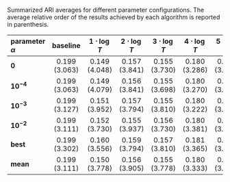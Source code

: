 Summarized ARI averages for different parameter configurations. The average relative order of the results achieved by each algorithm is reported in parenthesis.

| **parameter $\alpha$**   | **baseline**  | **$1\cdot \log{T}$** | **$2\cdot \log{T}$** | **$3\cdot \log{T}$** | **$4\cdot \log{T}$** | **$5\cdot \log{T}$** |
|:--------------|:-------------:|:-----------------------------:|:-----------------------------:|:-----------------------------:|:-----------------------------:|:-----------------------------:|
| **$0$**       | 0.199 (3.063) | 0.149 (4.048)                 | 0.157 (3.841)                 | 0.155 (3.730)                 | 0.180 (3.286)                 | 0.188 (3.032)                 |
| **$10^{-4}$** | 0.199 (3.063) | 0.149 (4.079)                 | 0.156 (3.841)                 | 0.155 (3.698)                 | 0.180 (3.270)                 | 0.188 (3.048)                 |
| **$10^{-3}$** | 0.199 (3.127) | 0.151 (3.952)                 | 0.157 (3.794)                 | 0.155 (3.810)                 | 0.180 (3.222)                 | 0.189 (3.095)                 |
| **$10^{-2}$** | 0.199 (3.111) | 0.152 (3.730)                 | 0.155 (3.937)                 | 0.156 (3.730)                 | 0.180 (3.381)                 | 0.189 (3.111)                 |
| **best**      | 0.199 (3.302) | 0.160 (3.556)                 | 0.159 (3.794)                 | 0.157 (3.810)                 | 0.181 (3.365)                 | 0.189 (3.175)                 |
| **mean**      | 0.199 (3.111) | 0.150 (3.778)                 | 0.156 (3.905)                 | 0.155 (3.778)                 | 0.180 (3.333)                 | 0.188 (3.095)                 |
